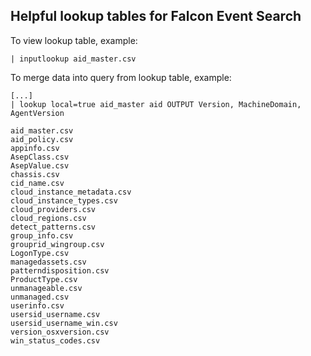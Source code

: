## Helpful lookup tables for Falcon Event Search

To view lookup table, example:

	| inputlookup aid_master.csv

To merge data into query from lookup table, example:

	[...]
	| lookup local=true aid_master aid OUTPUT Version, MachineDomain, AgentVersion

```
aid_master.csv
aid_policy.csv
appinfo.csv
AsepClass.csv
AsepValue.csv
chassis.csv
cid_name.csv
cloud_instance_metadata.csv
cloud_instance_types.csv
cloud_providers.csv
cloud_regions.csv
detect_patterns.csv
group_info.csv
grouprid_wingroup.csv
LogonType.csv
managedassets.csv
patterndisposition.csv
ProductType.csv
unmanageable.csv
unmanaged.csv
userinfo.csv
usersid_username.csv
usersid_username_win.csv
version_osxversion.csv
win_status_codes.csv
```